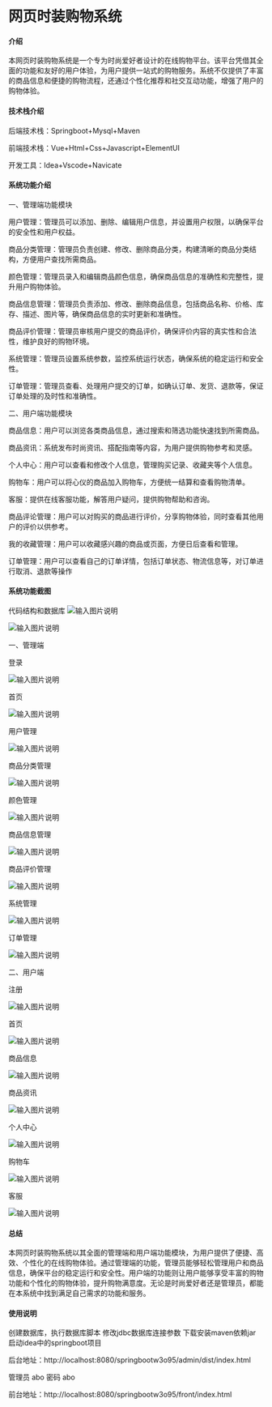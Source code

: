 # 网页时装购物系统

#### 介绍
本网页时装购物系统是一个专为时尚爱好者设计的在线购物平台。该平台凭借其全面的功能和友好的用户体验，为用户提供一站式的购物服务。系统不仅提供了丰富的商品信息和便捷的购物流程，还通过个性化推荐和社交互动功能，增强了用户的购物体验。

#### 技术栈介绍
后端技术栈：Springboot+Mysql+Maven

前端技术栈：Vue+Html+Css+Javascript+ElementUI

开发工具：Idea+Vscode+Navicate


#### 系统功能介绍

一、管理端功能模块

用户管理：管理员可以添加、删除、编辑用户信息，并设置用户权限，以确保平台的安全性和用户权益。  

商品分类管理：管理员负责创建、修改、删除商品分类，构建清晰的商品分类结构，方便用户查找所需商品。  
  
颜色管理：管理员录入和编辑商品颜色信息，确保商品信息的准确性和完整性，提升用户购物体验。  

商品信息管理：管理员负责添加、修改、删除商品信息，包括商品名称、价格、库存、描述、图片等，确保商品信息的实时更新和准确性。  

商品评价管理：管理员审核用户提交的商品评价，确保评价内容的真实性和合法性，维护良好的购物环境。  

系统管理：管理员设置系统参数，监控系统运行状态，确保系统的稳定运行和安全性。  

订单管理：管理员查看、处理用户提交的订单，如确认订单、发货、退款等，保证订单处理的及时性和准确性。  

二、用户端功能模块

商品信息：用户可以浏览各类商品信息，通过搜索和筛选功能快速找到所需商品。  

商品资讯：系统发布时尚资讯、搭配指南等内容，为用户提供购物参考和灵感。  

个人中心：用户可以查看和修改个人信息，管理购买记录、收藏夹等个人信息。  

购物车：用户可以将心仪的商品加入购物车，方便统一结算和查看购物清单。  

客服：提供在线客服功能，解答用户疑问，提供购物帮助和咨询。 

商品评论管理：用户可以对购买的商品进行评价，分享购物体验，同时查看其他用户的评价以供参考。 

我的收藏管理：用户可以收藏感兴趣的商品或页面，方便日后查看和管理。  

订单管理：用户可以查看自己的订单详情，包括订单状态、物流信息等，对订单进行取消、退款等操作

#### 系统功能截图

代码结构和数据库
![输入图片说明](images/1314e54a0d8c9fc2e3325ca3cb53278.png)

![输入图片说明](images/5e9b35699ed528d8335e0686e3c0540.png)

一、管理端

登录

![输入图片说明](images/365fac96c661bb2f64e2ff75f5f4c87.png)

首页

![输入图片说明](images/7294b78c983f79d21b1046086e4561b.png)

用户管理

![输入图片说明](images/3c5b6f9e09d623108e543f3980b9c4d.png)

商品分类管理

![输入图片说明](images/91b2f167823913c39535f7fa70add6d.png)

颜色管理

![输入图片说明](images/92de40d9313e89212a0092adb41278c.png)

商品信息管理

![输入图片说明](images/0843fcb5f298e046fb90fb7f42226e3.png)

商品评价管理

![输入图片说明](images59af272eef42e1f88bc9b506e5c75a9.png)

系统管理

![输入图片说明](images9b226a1d63a1151f6e5395ab88f8a34.png)

订单管理

![输入图片说明](images8b3b0047910a75ac7ee02897457f3c5.png)

二、用户端

注册

![输入图片说明](imagesee87f00b03e34cf2fbef92d740a2670.png)

首页

![输入图片说明](images830cc125f75775917584beadc5b8d13.png)

商品信息

![输入图片说明](images8effb38981de5fda87a3ec640986a07.png)

商品资讯

![输入图片说明](images5b827d94e6f20a0942d67cc78129fb3.png)

个人中心

![输入图片说明](images6c0270a3d1cae2154919bf0d021ebaf.png)

购物车

![输入图片说明](images3e18d74ea80c7a762ad8bcd711e3b0f.png)

客服

![输入图片说明](imagesc9803f7f53c174217cb736f9532d9bc.png)


#### 总结

本网页时装购物系统以其全面的管理端和用户端功能模块，为用户提供了便捷、高效、个性化的在线购物体验。通过管理端的功能，管理员能够轻松管理用户和商品信息，确保平台的稳定运行和安全性。用户端的功能则让用户能够享受丰富的购物功能和个性化的购物体验，提升购物满意度。无论是时尚爱好者还是管理员，都能在本系统中找到满足自己需求的功能和服务。


#### 使用说明
创建数据库，执行数据库脚本 修改jdbc数据库连接参数 下载安装maven依赖jar 启动idea中的springboot项目

后台地址：http://localhost:8080/springbootw3o95/admin/dist/index.html

管理员  abo 密码 abo

前台地址：http://localhost:8080/springbootw3o95/front/index.html

